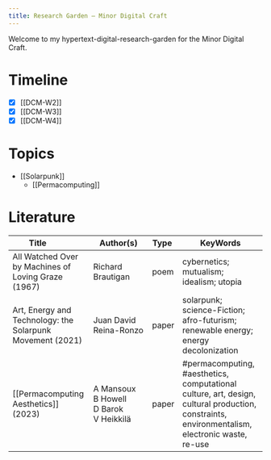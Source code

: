 ```yaml
---
title: Research Garden — Minor Digital Craft
---
```


Welcome to my hypertext-digital-research-garden for the Minor Digital Craft.

# Timeline

- [x] [[DCM-W2]]
- [x] [[DCM-W3]]
- [x] [[DCM-W4]]

# Topics

- [[Solarpunk]]
  - [[Permacomputing]]

# Literature

| <div style="width:100px">Title</div> | <div style="width:100px">Author(s)</div> | <div style="width:40px">Type</div> | KeyWords |
| --- | --- | --- | --- |
| All Watched Over by Machines of Loving Graze (1967) | Richard Brautigan | poem | cybernetics; mutualism; idealism; utopia |
| Art, Energy and Technology: the Solarpunk Movement (2021) | Juan David Reina-Ronzo | paper | solarpunk; science-Fiction; afro-futurism; renewable energy; energy decolonization |
| [[Permacomputing Aesthetics]] (2023) | A Mansoux<br>B Howell<br>D Barok<br> V Heikkilä | paper | #permacomputing, #aesthetics, computational culture, art, design, cultural production, constraints, environmentalism, electronic waste, re-use | 
